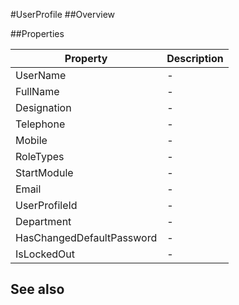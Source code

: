 #UserProfile
##Overview



##Properties
<table class="table table-condensed table-bordered">
    <thead>
<tr>
<th>Property</th>
<th>Description</th>
</tr>
</thead>
<tbody>
<tr><td>UserName</td><td> - </td></tr>
<tr><td>FullName</td><td> - </td></tr>
<tr><td>Designation</td><td> - </td></tr>
<tr><td>Telephone</td><td> - </td></tr>
<tr><td>Mobile</td><td> - </td></tr>
<tr><td>RoleTypes</td><td> - </td></tr>
<tr><td>StartModule</td><td> - </td></tr>
<tr><td>Email</td><td> - </td></tr>
<tr><td>UserProfileId</td><td> - </td></tr>
<tr><td>Department</td><td> - </td></tr>
<tr><td>HasChangedDefaultPassword</td><td> - </td></tr>
<tr><td>IsLockedOut</td><td> - </td></tr>
</tbody></table>



## See also

